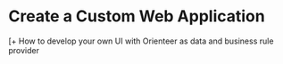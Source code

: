 # Create a Custom Web Application


[+ How to develop your own UI with Orienteer as data and business rule provider
